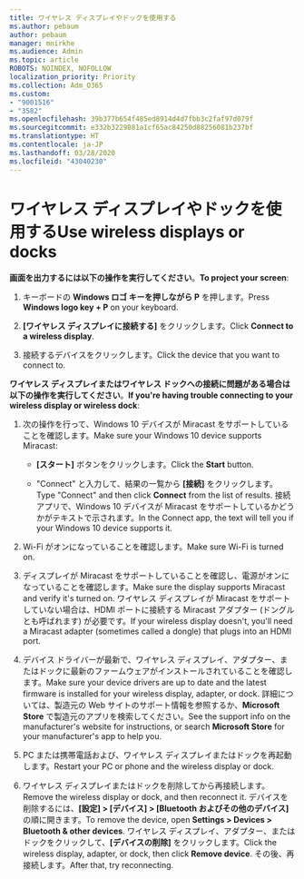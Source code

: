 ```yaml
---
title: ワイヤレス ディスプレイやドックを使用する
ms.author: pebaum
author: pebaum
manager: mnirkhe
ms.audience: Admin
ms.topic: article
ROBOTS: NOINDEX, NOFOLLOW
localization_priority: Priority
ms.collection: Adm_O365
ms.custom:
- "9001516"
- "3582"
ms.openlocfilehash: 39b377b654f485ed8914d4d7fbb3c2faf97d079f
ms.sourcegitcommit: e332b3229881a1cf65ac84250d88256081b237bf
ms.translationtype: HT
ms.contentlocale: ja-JP
ms.lasthandoff: 03/28/2020
ms.locfileid: "43040230"
---
```

# <a name="use-wireless-displays-or-docks"></a><span data-ttu-id="b5b63-102">ワイヤレス ディスプレイやドックを使用する</span><span class="sxs-lookup"><span data-stu-id="b5b63-102">Use wireless displays or docks</span></span>

<span data-ttu-id="b5b63-103">**画面を出力するには以下の操作を実行してください**。</span><span class="sxs-lookup"><span data-stu-id="b5b63-103">**To project your screen**:</span></span>

1. <span data-ttu-id="b5b63-104">キーボードの **Windows ロゴ キーを押しながら P** を押します。</span><span class="sxs-lookup"><span data-stu-id="b5b63-104">Press **Windows logo key + P** on your keyboard.</span></span>

2. <span data-ttu-id="b5b63-105">**[ワイヤレス ディスプレイに接続する]** をクリックします。</span><span class="sxs-lookup"><span data-stu-id="b5b63-105">Click **Connect to a wireless display**.</span></span>

3. <span data-ttu-id="b5b63-106">接続するデバイスをクリックします。</span><span class="sxs-lookup"><span data-stu-id="b5b63-106">Click the device that you want to connect to.</span></span>

<span data-ttu-id="b5b63-107">**ワイヤレス ディスプレイまたはワイヤレス ドックへの接続に問題がある場合は以下の操作を実行してください**。</span><span class="sxs-lookup"><span data-stu-id="b5b63-107">**If you're having trouble connecting to your wireless display or wireless dock**:</span></span>

1. <span data-ttu-id="b5b63-108">次の操作を行って、Windows 10 デバイスが Miracast をサポートしていることを確認します。</span><span class="sxs-lookup"><span data-stu-id="b5b63-108">Make sure your Windows 10 device supports Miracast:</span></span> 

    - <span data-ttu-id="b5b63-109">**[スタート]** ボタンをクリックします。</span><span class="sxs-lookup"><span data-stu-id="b5b63-109">Click the **Start** button.</span></span>
    
    - <span data-ttu-id="b5b63-110">"Connect" と入力して、結果の一覧から **[接続]** をクリックします。</span><span class="sxs-lookup"><span data-stu-id="b5b63-110">Type "Connect" and then click **Connect** from the list of results.</span></span> <span data-ttu-id="b5b63-111">接続アプリで、Windows 10 デバイスが Miracast をサポートしているかどうかがテキストで示されます。</span><span class="sxs-lookup"><span data-stu-id="b5b63-111">In the Connect app, the text will tell you if your Windows 10 device supports it.</span></span> 

2. <span data-ttu-id="b5b63-112">Wi-Fi がオンになっていることを確認します。</span><span class="sxs-lookup"><span data-stu-id="b5b63-112">Make sure Wi-Fi is turned on.</span></span> 

3. <span data-ttu-id="b5b63-113">ディスプレイが Miracast をサポートしていることを確認し、電源がオンになっていることを確認します。</span><span class="sxs-lookup"><span data-stu-id="b5b63-113">Make sure the display supports Miracast and verify it's turned on.</span></span> <span data-ttu-id="b5b63-114">ワイヤレス ディスプレイが Miracast をサポートしていない場合は、HDMI ポートに接続する Miracast アダプター (ドングルとも呼ばれます) が必要です。</span><span class="sxs-lookup"><span data-stu-id="b5b63-114">If your wireless display doesn't, you'll need a Miracast adapter (sometimes called a dongle) that plugs into an HDMI port.</span></span>

4. <span data-ttu-id="b5b63-115">デバイス ドライバーが最新で、ワイヤレス ディスプレイ、アダプター、またはドックに最新のファームウェアがインストールされていることを確認します。</span><span class="sxs-lookup"><span data-stu-id="b5b63-115">Make sure your device drivers are up to date and the latest firmware is installed for your wireless display, adapter, or dock.</span></span> <span data-ttu-id="b5b63-116">詳細については、製造元の Web サイトのサポート情報を参照するか、**Microsoft Store** で製造元のアプリを検索してください。</span><span class="sxs-lookup"><span data-stu-id="b5b63-116">See the support info on the manufacturer's website for instructions, or search **Microsoft Store** for your manufacturer's app to help you.</span></span>

5. <span data-ttu-id="b5b63-117">PC または携帯電話および、ワイヤレス ディスプレイまたはドックを再起動します。</span><span class="sxs-lookup"><span data-stu-id="b5b63-117">Restart your PC or phone and the wireless display or dock.</span></span>

6. <span data-ttu-id="b5b63-118">ワイヤレス ディスプレイまたはドックを削除してから再接続します。</span><span class="sxs-lookup"><span data-stu-id="b5b63-118">Remove the wireless display or dock, and then reconnect it.</span></span> <span data-ttu-id="b5b63-119">デバイスを削除するには、**[設定] > [デバイス] > [Bluetooth およびその他のデバイス]** の順に開きます。</span><span class="sxs-lookup"><span data-stu-id="b5b63-119">To remove the device, open **Settings > Devices  > Bluetooth & other devices**.</span></span> <span data-ttu-id="b5b63-120">ワイヤレス ディスプレイ、アダプター、またはドックをクリックして、**[デバイスの削除]** をクリックします。</span><span class="sxs-lookup"><span data-stu-id="b5b63-120">Click the wireless display, adapter, or dock, then click **Remove device**.</span></span> <span data-ttu-id="b5b63-121">その後、再接続します。</span><span class="sxs-lookup"><span data-stu-id="b5b63-121">After that, try reconnecting.</span></span>
